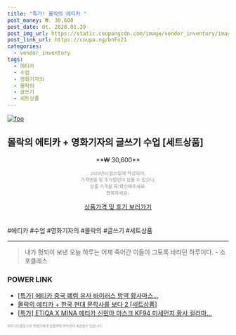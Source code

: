 ```yaml
--- 
title: "특가! 몰락의 에티카 " 
post_money: ₩. 30,600 
post_date: dt. 2020.01.29 
post_img_url: https://static.coupangcdn.com/image/vendor_inventory/images/2018/12/23/18/4/12b9ad9c-5068-4871-8b3d-e9f00e1ff782.jpg 
post_link_url: https://coupa.ng/bnFo21 
categories: 
  - vendor_inventory 
tags: 
  - 에티카 
  - 수업 
  - 영화기자의 
  - 몰락의 
  - 글쓰기 
  - 세트상품 
--- 
```

[![foo](https://static.coupangcdn.com/image/vendor_inventory/images/2018/12/23/18/4/12b9ad9c-5068-4871-8b3d-e9f00e1ff782.jpg)](https://coupa.ng/bnFo21) 

## 몰락의 에티카 + 영화기자의 글쓰기 수업 [세트상품] 
<p style="text-align: center;">**₩ 30,600**</p> 
<p style="text-align: center;"><span style="color: #898c8f; font-family: Georgia,Times,serif; font-size: 0.75em;">2020년01월29일에 작성되어, <br>가격변동 및 추가할인이 있을 수 있으니,<br> 상품 가격을 꼭!확인해주세요.<br>행복하세요~</span> 
</p>	 
<div markdown="0" style="text-align: center;"><a href="https://coupa.ng/bnFo21" class="btn btn--success">상품가격 및 후기 보러가기</a></div> 
<br><br> 
  #에티카 #수업 #영화기자의 #몰락의 #글쓰기 #세트상품 
<hr> 

> 내가 헛되이 보낸 오늘 하루는 어제 죽어간 이들이 그토록 바라던 하루이다. - 소포클레스 


### POWER LINK

* <a href="https://blog.naver.com/sakai111/221789158337" target="_blank">[특가] 에티카 중국 폐렴 유사 바이러스 방역 황사마스...</a>
* <a href="https://blog.naver.com/fasyy4321/221789473001" target="_blank">몰락의 에티카 + 한국 현대 문학사를 보다 2 [세트상품]</a>
* <a href="https://blog.naver.com/sakai111/221788941236" target="_blank">[특가] ETIQA X MINA 에티카 신민아 마스크 KF94 미세먼지 황사 컬러마...</a>

<span style="color: #898c8f; font-family: Georgia,Times,serif; font-size: 0.55em;">파트너스활동으로 작성자에게 일정액의 커미션이 제공될수 있습니다.</span> 
